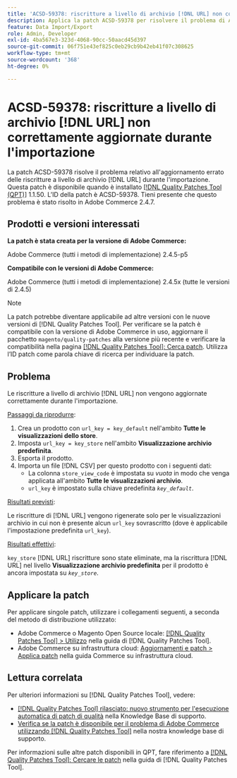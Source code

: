 ```yaml
---
title: 'ACSD-59378: riscritture a livello di archivio [!DNL URL] non corrette durante l''importazione'
description: Applica la patch ACSD-59378 per risolvere il problema di Adobe Commerce per cui le riscritture a livello di archivio [!DNL URL] non vengono aggiornate correttamente durante l'importazione.
feature: Data Import/Export
role: Admin, Developer
exl-id: 4ba567e3-323d-4068-90cc-50aacd45d397
source-git-commit: 06f751e43ef825c0eb29cb9b42eb41f07c308625
workflow-type: tm+mt
source-wordcount: '368'
ht-degree: 0%

---
```


# ACSD-59378: riscritture a livello di archivio [!DNL URL] non correttamente aggiornate durante l&#39;importazione

La patch ACSD-59378 risolve il problema relativo all&#39;aggiornamento errato delle riscritture a livello di archivio [!DNL URL] durante l&#39;importazione. Questa patch è disponibile quando è installato [[!DNL Quality Patches Tool (QPT)]](/help/announcements/adobe-commerce-announcements/magento-quality-patches-released-new-tool-to-self-serve-quality-patches.md) 1.1.50. L’ID della patch è ACSD-59378. Tieni presente che questo problema è stato risolto in Adobe Commerce 2.4.7.

## Prodotti e versioni interessati

**La patch è stata creata per la versione di Adobe Commerce:**

Adobe Commerce (tutti i metodi di implementazione) 2.4.5-p5

**Compatibile con le versioni di Adobe Commerce:**

Adobe Commerce (tutti i metodi di implementazione) 2.4.5x (tutte le versioni di 2.4.5)

>[!NOTE]
>
>La patch potrebbe diventare applicabile ad altre versioni con le nuove versioni di [!DNL Quality Patches Tool]. Per verificare se la patch è compatibile con la versione di Adobe Commerce in uso, aggiornare il pacchetto `magento/quality-patches` alla versione più recente e verificare la compatibilità nella pagina [[!DNL Quality Patches Tool]: Cerca patch](https://experienceleague.adobe.com/tools/commerce-quality-patches/index.html). Utilizza l’ID patch come parola chiave di ricerca per individuare la patch.

## Problema

Le riscritture a livello di archivio [!DNL URL] non vengono aggiornate correttamente durante l&#39;importazione.

<u>Passaggi da riprodurre</u>:

1. Crea un prodotto con `url_key = key_default` nell&#39;ambito **Tutte le visualizzazioni dello store**.
1. Imposta `url_key = key_store` nell&#39;ambito **Visualizzazione archivio predefinita**.
1. Esporta il prodotto.
1. Importa un file [!DNL CSV] per questo prodotto con i seguenti dati:
   * La colonna `store_view_code` è impostata su *vuota* in modo che venga applicata all&#39;ambito **Tutte le visualizzazioni archivio**.
   * `url_key` è impostato sulla chiave predefinita *`key_default`*.

<u>Risultati previsti</u>:

Le riscritture di [!DNL URL] vengono rigenerate solo per le visualizzazioni archivio in cui non è presente alcun `url_key` sovrascritto (dove è applicabile l&#39;impostazione predefinita `url_key`).

<u>Risultati effettivi</u>:

`key_store` [!DNL URL] riscritture sono state eliminate, ma la riscrittura [!DNL URL] nel livello **Visualizzazione archivio predefinita** per il prodotto è ancora impostata su *`key_store`*.

## Applicare la patch

Per applicare singole patch, utilizzare i collegamenti seguenti, a seconda del metodo di distribuzione utilizzato:

* Adobe Commerce o Magento Open Source locale: [[!DNL Quality Patches Tool] > Utilizzo](https://experienceleague.adobe.com/docs/commerce-operations/tools/quality-patches-tool/usage.html) nella guida di [!DNL Quality Patches Tool].
* Adobe Commerce su infrastruttura cloud: [Aggiornamenti e patch > Applica patch](https://experienceleague.adobe.com/docs/commerce-cloud-service/user-guide/develop/upgrade/apply-patches.html) nella guida Commerce su infrastruttura cloud.

## Lettura correlata

Per ulteriori informazioni su [!DNL Quality Patches Tool], vedere:

* [[!DNL Quality Patches Tool] rilasciato: nuovo strumento per l&#39;esecuzione automatica di patch di qualità](/help/announcements/adobe-commerce-announcements/magento-quality-patches-released-new-tool-to-self-serve-quality-patches.md) nella Knowledge Base di supporto.
* [Verifica se la patch è disponibile per il problema di Adobe Commerce utilizzando  [!DNL Quality Patches Tool]](/help/support-tools/patches-available-in-qpt-tool/check-patch-for-magento-issue-with-magento-quality-patches.md) nella nostra knowledge base di supporto.

Per informazioni sulle altre patch disponibili in QPT, fare riferimento a [[!DNL Quality Patches Tool]: Cercare le patch](https://experienceleague.adobe.com/tools/commerce-quality-patches/index.html) nella guida di [!DNL Quality Patches Tool].
